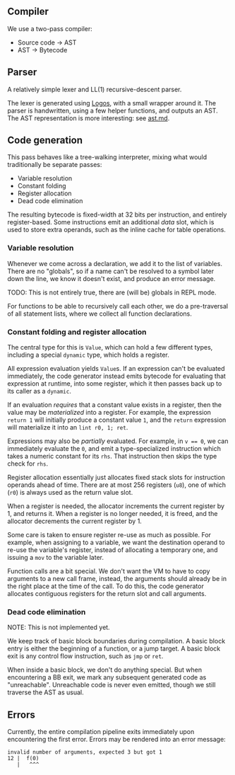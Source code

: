 ## Compiler

We use a two-pass compiler:

- Source code -> AST
- AST -> Bytecode

## Parser

A relatively simple lexer and LL(1) recursive-descent parser.

The lexer is generated using [Logos](https://crates.io/crates/logos), with a small wrapper around it.
The parser is handwritten, using a few helper functions, and outputs an AST. The AST representation
is more interesting: see [ast.md](./ast.md).

## Code generation

This pass behaves like a tree-walking interpreter, mixing what would traditionally be separate passes:

- Variable resolution
- Constant folding
- Register allocation
- Dead code elimination

The resulting bytecode is fixed-width at 32 bits per instruction, and entirely register-based.
Some instructions emit an additional _data_ slot, which is used to store extra operands, such
as the inline cache for table operations.

### Variable resolution

Whenever we come across a declaration, we add it to the list of variables. There are no "globals",
so if a name can't be resolved to a symbol later down the line, we know it doesn't exist, and produce
an error message.

TODO: This is not entirely true, there are (will be) globals in REPL mode.

For functions to be able to recursively call each other, we do a pre-traversal of all statement lists,
where we collect all function declarations.

### Constant folding and register allocation

The central type for this is `Value`, which can hold a few different types, including a special
`dynamic` type, which holds a register.

All expression evaluation yields `Value`s. If an expression can't be evaluated immediately, the
code generator instead emits bytecode for evaluating that expression at runtime, into some register,
which it then passes back up to its caller as a `dynamic`.

If an evaluation _requires_ that a constant value exists in a register, then the value may be
_materialized_ into a register. For example, the expression `return 1` will initially produce a
constant value `1`, and the `return` expression will materialize it into an `lint r0, 1; ret`.

Expressions may also be _partially_ evaluated. For example, in `v == 0`, we can immediately evaluate
the `0`, and emit a type-specialized instruction which takes a numeric constant for its `rhs`.
That instruction then skips the type check for `rhs`.

Register allocation essentially just allocates fixed stack slots for instruction operands ahead of time.
There are at most 256 registers (`u8`), one of which (`r0`) is always used as the return value slot.

When a register is needed, the allocator increments the current register by 1, and returns it.
When a register is no longer needed, it is freed, and the allocator decrements the current register by 1.

Some care is taken to ensure register re-use as much as possible. For example, when assigning to a
variable, we want the destination operand to re-use the variable's register, instead of allocating a
temporary one, and issuing a `mov` to the variable later.

Function calls are a bit special. We don't want the VM to have to copy arguments to a new call frame,
instead, the arguments should already be in the right place at the time of the call. To do this,
the code generator allocates contiguous registers for the return slot and call arguments.

### Dead code elimination

NOTE: This is not implemented yet.

We keep track of basic block boundaries during compilation. A basic block entry is either the beginning
of a function, or a jump target. A basic block exit is any control flow instruction, such as `jmp`
or `ret`.

When inside a basic block, we don't do anything special. But when encountering a BB exit, we mark any
subsequent generated code as "unreachable". Unreachable code is never even emitted, though we still
traverse the AST as usual.

## Errors

Currently, the entire compilation pipeline exits immediately upon encountering the first error.
Errors may be rendered into an error message:

```text,ignore
invalid number of arguments, expected 3 but got 1
12 |  f(0)
   |   ^^^
```

